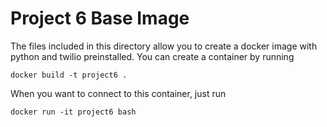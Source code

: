 # Project 6 Base Image

The files included in this directory allow you to create a docker image with python and twilio preinstalled. You can create a container by running

```
docker build -t project6 .
```

When you want to connect to this container, just run

```
docker run -it project6 bash
```
